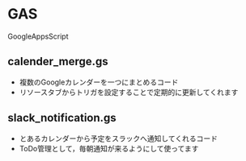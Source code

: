 # GAS
GoogleAppsScript
## calender_merge.gs
- 複数のGoogleカレンダーを一つにまとめるコード
- リソースタブからトリガを設定することで定期的に更新してくれます

## slack_notification.gs
- とあるカレンダーから予定をスラックへ通知してくれるコード
- ToDo管理として，毎朝通知が来るようにして使ってます
